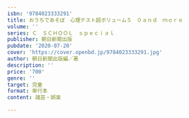 ```yaml
---
isbn: '9784023333291'
title: おうちであそぼ　心理テスト超ボリューム５　０ａｎｄ　ｍｏｒｅ
volume: ''
series: Ｃ　ＳＣＨＯＯＬ　ｓｐｅｃｉａｌ
publisher: 朝日新聞出版
pubdate: '2020-07-20'
cover: 'https://cover.openbd.jp/9784023333291.jpg'
author: 朝日新聞出版編／著
description: ''
price: '700'
genre: ''
target: 児童
format: 単行本
content: 諸芸・娯楽

---
```


